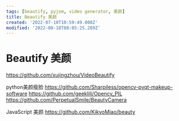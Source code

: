 ```yaml
---
tags: [beautify, pyjom, video generator, 美颜]
title: Beautify 美颜
created: '2022-07-10T10:59:49.000Z'
modified: '2022-08-18T08:05:25.289Z'
---
```


# Beautify 美颜

https://github.com/xujingzhou/VideoBeautify

python美颜瘦脸
https://github.com/Sharpiless/opencv-pyqt-makeup-software
https://github.com/geeklili/Opencv_PIL
https://github.com/PerpetualSmile/BeautyCamera

JavaScript 美颜
https://github.com/KikyoMiao/beauty
